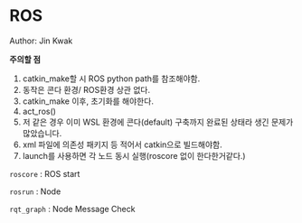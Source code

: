 # ROS

Author: Jin Kwak

**주의할 점**

1. catkin_make할 시 ROS python path를 참조해야함.
2. 동작은 콘다 환경/ ROS환경 상관 없다.
3. catkin_make 이후, 초기화를 해야한다.
4. act_ros()
5. 저 같은 경우 이미 WSL 환경에 콘다(default) 구축까지 완료된 상태라 생긴 문제가 많았습니다.
6. xml 파일에 의존성 패키지 등 적어서 catkin으로 빌드해야함.
7. launch를 사용하면 각 노드 동시 실행(roscore 없이 한다한거같다.) 

`roscore` : ROS start

`rosrun` : Node

`rqt_graph` : Node Message Check